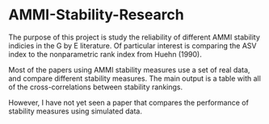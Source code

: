 AMMI-Stability-Research
=======================

The purpose of this project is study the reliability of different AMMI stability indicies in the G by E literature. Of particular interest is comparing the ASV index to the nonparametric rank index from Huehn (1990).

Most of the papers using AMMI stability measures use a set of real data, and compare different stability measures.
The main output is a table with all of the cross-correlations between stability rankings.

However, I have not yet seen a paper that compares the performance of stability measures using simulated data.
